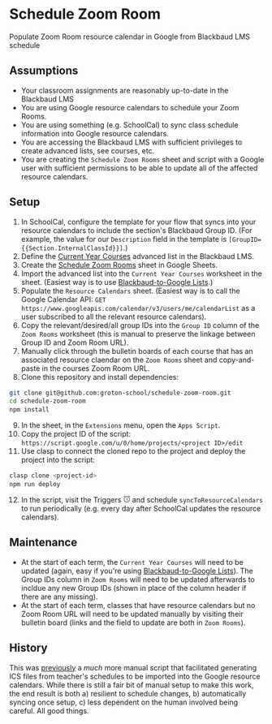 # Schedule Zoom Room

Populate Zoom Room resource calendar in Google from Blackbaud LMS schedule

## Assumptions

- Your classroom assignments are reasonably up-to-date in the Blackbaud LMS
- You are using Google resource calendars to schedule your Zoom Rooms.
- You are using something (e.g. SchoolCal) to sync class schedule information into Google resource calendars.
- You are accessing the Blackbaud LMS with sufficient privileges to create advanced lists, see courses, etc.
- You are creating the `Schedule Zoom Rooms` sheet and script with a Google user with sufficient permissions to be able to update all of the affected resource calendars.

## Setup

1. In SchoolCal, configure the template for your flow that syncs into your resource calendars to include the section's Blackbaud Group ID. (For example, the value for our `Description` field in the template is `[GroupID={{Section.InternalClassId}}]`.)
2. Define the [Current Year Courses](./schema/Current%20Year%20Courses) advanced list in the Blackbaud LMS.
3. Create the [Schedule Zoom Rooms](./schema/Schedule%20Zoom%20Rooms.xlsx) sheet in Google Sheets.
4. Import the advanced list into the `Current Year Courses` worksheet in the sheet. (Easiest way is to use [Blackbaud-to-Google Lists](https://github.com/groton-school/blackbaud-to-google-lists).)
5. Populate the `Resource Calendars` sheet. (Easiest way is to call the Google Calendar API: `GET https://www.googleapis.com/calendar/v3/users/me/calendarList` as a user subscribed to all the relevant resource calendars).
6. Copy the relevant/desired/all group IDs into the `Group ID` column of the `Zoom Rooms` worksheet (this is manual to preserve the linkage between Group ID and Zoom Room URL).
7. Manually click through the bulletin boards of each course that has an associated resource claendar on the `Zoom Rooms` sheet and copy-and-paste in the courses Zoom Room URL.
8. Clone this repository and install dependencies:

```sh
git clone git@github.com:groton-school/schedule-zoom-room.git
cd schedule-zoom-room
npm install
```

9. In the sheet, in the `Extensions` menu, open the `Apps Script`.
10. Copy the project ID of the script: `https://script.google.com/u/0/home/projects/<project ID>/edit`
11. Use clasp to connect the cloned repo to the project and deploy the project into the script:

```sh
clasp clone <project-id>
npm run deploy
```

12. In the script, visit the Triggers <img src="./docs/trigger-icon.png" style="height: 1em; "/> and schedule `syncToResourceCalendars` to run periodically (e.g. every day after SchoolCal updates the resource calendars).

## Maintenance

- At the start of each term, the `Current Year Courses` will need to be updated (again, easy if you're using [Blackbaud-to-Google Lists](https://github.com/groton-school/blackbaud-to-google-lists)). The Group IDs column in `Zoom Rooms` will need to be updated afterwards to incldue any new Group IDs (shown in place of the column header if there are any missing).
- At the start of each term, classes that have resource calendars but no Zoom Room URL will need to be updated manually by visiting their bulletin board (links and the field to update are both in `Zoom Rooms`).

## History

This was [previously](https://github.com/groton-school/schedule-zoom-room/tree/27b08a6529d30751d1af43bad8b0f542044c0596) a _much_ more manual script that facilitated generating ICS files from teacher's schedules to be imported into the Google resource calendars. While there is still a fair bit of manual setup to make this work, the end result is both a) resilient to schedule changes, b) automatically syncing once setup, c) less dependent on the human involved being careful. All good things.
